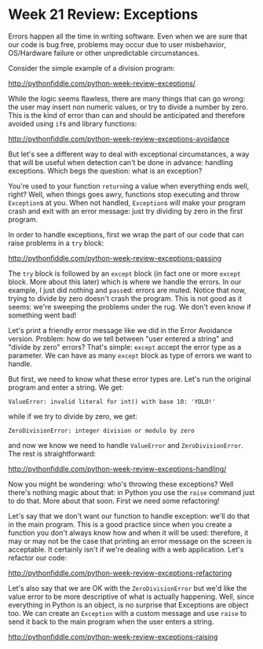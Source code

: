 Week 21 Review: Exceptions
============

Errors happen all the time in writing software. Even when we are sure that our code is bug free, problems may occur
due to user misbehavior, OS/Hardware failure or other unpredictable circumstances.

Consider the simple example of a division program:

http://pythonfiddle.com/python-week-review-exceptions/

While the logic seems flawless, there are many things that can go wrong: the user may insert non numeric values,
or try to divide a number by zero. This is the kind of error than can and should be anticipated and therefore avoided
using `if`s and library functions:

http://pythonfiddle.com/python-week-review-exceptions-avoidance

But let's see a different way to deal with exceptional circumstances, a way that will be useful when detection can't
be done in advance: handling exceptions. Which begs the question: what is an exception?

You're used to your function `return`ing a value when everything ends well, right? Well, when things goes awry,
functions stop executing and throw `Exception`s at you. When not handled, `Exception`s will make your program crash and
exit with an error message: just try dividing by zero in the first program.

In order to handle exceptions, first we wrap the part of our code that can raise problems in a `try` block:

http://pythonfiddle.com/python-week-review-exceptions-passing

The `try` block is followed by an `except` block (in fact one or more `except` block. More about this later)
which is where we handle the errors. In our example, I just did
nothing and `pass`ed: errors are muted. Notice that now, trying to divide by zero doesn't crash the program.
This is not good as it seems: we're sweeping the problems under the rug. We don't even know if something went bad!

Let's print a friendly error message like we did in the Error Avoidance version. Problem: how do we tell between
"user entered a string" and "divide by zero" errors? That's simple: `except` accept the error type as a parameter.
We can have as many `except` block as type of errors we want to handle.

But first, we need to know what these error types are. Let's run the original program and enter a string. We get:

    ValueError: invalid literal for int() with base 10: 'YOLO!'
    
while if we try to divide by zero, we get:

    ZeroDivisionError: integer division or modulo by zero
    
and now we know we need to handle `ValueError` and `ZeroDivisionError`. The rest is straightforward:

http://pythonfiddle.com/python-week-review-exceptions-handling/

Now you might be wondering: who's throwing these exceptions? Well there's nothing magic about that: in Python you
use the `raise` command just to do that. More about that soon. First we need some refactoring!

Let's say that we don't want our function to handle exception: we'll do that in the main program. This is a good
practice since when you create a function you don't always know how and when it will be used: therefore, it may
or may not be the case that printing an error message on the screen is acceptable. It certainly isn't if we're
dealing with a web application. Let's refactor our code:

http://pythonfiddle.com/python-week-review-exceptions-refactoring

Let's also say that we are OK with the `ZeroDivisionError` but we'd like the value error to be more descriptive
of what is actually happening. Well, since everything in Python is an object, is no surprise that Exceptions
are object too. We can create an `Exception` with a custom message and use `raise` to send it back to the main
program when the user enters a string.

http://pythonfiddle.com/python-week-review-exceptions-raising
